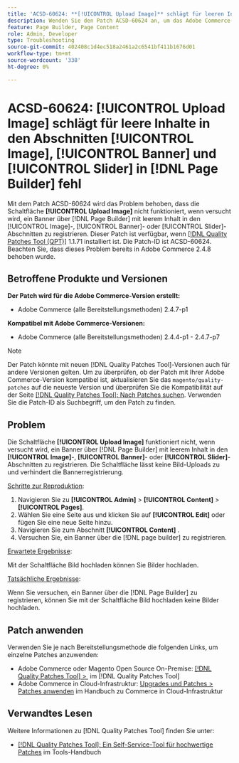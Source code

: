 ```yaml
---
title: 'ACSD-60624: **[!UICONTROL Upload Image]** schlägt für leeren Inhalt in den Abschnitten **[!UICONTROL Image]**, **[!UICONTROL Banner]** und **[!UICONTROL Slider]** in fehl [!DNL Page Builder]'
description: Wenden Sie den Patch ACSD-60624 an, um das Adobe Commerce-Problem zu beheben, bei dem die Schaltfläche **[!UICONTROL Upload Image]** nicht funktioniert, wenn Sie ein Banner mit leerem Inhalt in den [!UICONTROL Image]-, [!UICONTROL Banner]- oder [!UICONTROL Slider]-Abschnitten hinzufügen, indem Sie  [!DNL Page Builder].
feature: Page Builder, Page Content
role: Admin, Developer
type: Troubleshooting
source-git-commit: 402408c1d4ec518a2461a2c6541bf411b1676d01
workflow-type: tm+mt
source-wordcount: '338'
ht-degree: 0%

---
```



# ACSD-60624: **[!UICONTROL Upload Image]** schlägt für leere Inhalte in den Abschnitten [!UICONTROL Image], [!UICONTROL Banner] und [!UICONTROL Slider] in [!DNL Page Builder] fehl

Mit dem Patch ACSD-60624 wird das Problem behoben, dass die Schaltfläche **[!UICONTROL Upload Image]** nicht funktioniert, wenn versucht wird, ein Banner über [!DNL Page Builder] mit leerem Inhalt in den [!UICONTROL Image]-, [!UICONTROL Banner]- oder [!UICONTROL Slider]-Abschnitten zu registrieren. Dieser Patch ist verfügbar, wenn [[!DNL Quality Patches Tool (QPT)]](/help/tools/quality-patches-tool/quality-patches-tool-to-self-serve-quality-patches.md) 1.1.71 installiert ist. Die Patch-ID ist ACSD-60624. Beachten Sie, dass dieses Problem bereits in Adobe Commerce 2.4.8 behoben wurde.

## Betroffene Produkte und Versionen

**Der Patch wird für die Adobe Commerce-Version erstellt:**

* Adobe Commerce (alle Bereitstellungsmethoden) 2.4.7-p1

**Kompatibel mit Adobe Commerce-Versionen:**

* Adobe Commerce (alle Bereitstellungsmethoden) 2.4.4-p1 - 2.4.7-p7

>[!NOTE]
>
>Der Patch könnte mit neuen [!DNL Quality Patches Tool]-Versionen auch für andere Versionen gelten. Um zu überprüfen, ob der Patch mit Ihrer Adobe Commerce-Version kompatibel ist, aktualisieren Sie das `magento/quality-patches` auf die neueste Version und überprüfen Sie die Kompatibilität auf der Seite [[!DNL Quality Patches Tool]: Nach Patches suchen](https://experienceleague.adobe.com/tools/commerce-quality-patches/index.html). Verwenden Sie die Patch-ID als Suchbegriff, um den Patch zu finden.

## Problem

Die Schaltfläche **[!UICONTROL Upload Image]** funktioniert nicht, wenn versucht wird, ein Banner über [!DNL Page Builder] mit leerem Inhalt in den **[!UICONTROL Image]**-, **[!UICONTROL Banner]**- oder **[!UICONTROL Slider]**-Abschnitten zu registrieren. Die Schaltfläche lässt keine Bild-Uploads zu und verhindert die Bannerregistrierung.

<u>Schritte zur Reproduktion</u>:

1. Navigieren Sie zu **[!UICONTROL Admin]** > **[!UICONTROL Content]** > **[!UICONTROL Pages]**.
1. Wählen Sie eine Seite aus und klicken Sie auf **[!UICONTROL Edit]** oder fügen Sie eine neue Seite hinzu.
1. Navigieren Sie zum Abschnitt **[!UICONTROL Content]** .
1. Versuchen Sie, ein Banner über die [!DNL page builder] zu registrieren.

<u>Erwartete Ergebnisse</u>:

Mit der Schaltfläche Bild hochladen können Sie Bilder hochladen.

<u>Tatsächliche Ergebnisse</u>:

Wenn Sie versuchen, ein Banner über die [!DNL Page Builder] zu registrieren, können Sie mit der Schaltfläche Bild hochladen keine Bilder hochladen.

## Patch anwenden

Verwenden Sie je nach Bereitstellungsmethode die folgenden Links, um einzelne Patches anzuwenden:

* Adobe Commerce oder Magento Open Source On-Premise: [[!DNL Quality Patches Tool] > &#x200B;](/help/tools/quality-patches-tool/usage.md) im [!DNL Quality Patches Tool]
* Adobe Commerce in Cloud-Infrastruktur: [Upgrades und Patches > Patches anwenden](https://experienceleague.adobe.com/docs/commerce-cloud-service/user-guide/develop/upgrade/apply-patches.html) im Handbuch zu Commerce in Cloud-Infrastruktur

## Verwandtes Lesen

Weitere Informationen zu [!DNL Quality Patches Tool] finden Sie unter:

* [[!DNL Quality Patches Tool]: Ein Self-Service-Tool für hochwertige Patches](/help/tools/quality-patches-tool/quality-patches-tool-to-self-serve-quality-patches.md) im Tools-Handbuch
